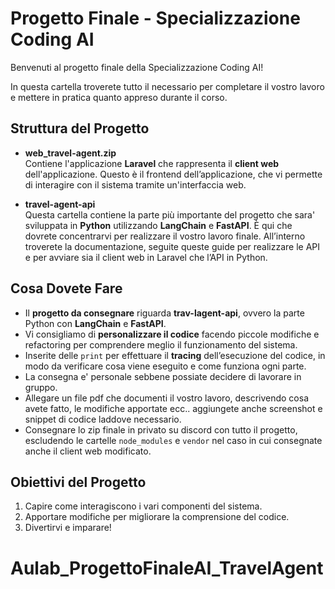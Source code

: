 # Progetto Finale - Specializzazione Coding AI

Benvenuti al progetto finale della Specializzazione Coding AI! 

In questa cartella troverete tutto il necessario per completare il vostro lavoro e mettere in pratica quanto appreso durante il corso. 

## Struttura del Progetto

- **web_travel-agent.zip**  
  Contiene l'applicazione **Laravel** che rappresenta il **client web** dell'applicazione. Questo è il frontend dell’applicazione, che vi permette di interagire con il sistema tramite un'interfaccia web.

- **travel-agent-api**  
  Questa cartella contiene la parte più importante del progetto che sara' sviluppata in **Python** utilizzando **LangChain** e **FastAPI**. È qui che dovrete concentrarvi per realizzare il vostro lavoro finale.
  All’interno troverete la documentazione, seguite queste guide per realizzare le API e per avviare sia il client web in Laravel che l’API in Python.

## Cosa Dovete Fare

- Il **progetto da consegnare** riguarda **trav-lagent-api**, ovvero la parte Python con **LangChain** e **FastAPI**.  
- Vi consigliamo di **personalizzare il codice** facendo piccole modifiche e refactoring per comprendere meglio il funzionamento del sistema.  
- Inserite delle `print` per effettuare il **tracing** dell’esecuzione del codice, in modo da verificare cosa viene eseguito e come funziona ogni parte.
- La consegna e' personale sebbene possiate decidere di lavorare in gruppo.
- Allegare un file pdf che documenti il vostro lavoro, descrivendo cosa avete fatto, le modifiche apportate ecc.. aggiungete anche screenshot e snippet di codice laddove necessario.
- Consegnare lo zip finale in privato su discord con tutto il progetto, escludendo le cartelle `node_modules` e `vendor` nel caso in cui consegnate anche il client web modificato.

## Obiettivi del Progetto

1. Capire come interagiscono i vari componenti del sistema.  
2. Apportare modifiche per migliorare la comprensione del codice.  
3. Divertirvi e imparare!  


# Aulab_ProgettoFinaleAI_TravelAgent
